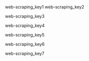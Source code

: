web-scraping_key1
web-scraping_key2


web-scraping_key3


web-scraping_key4


web-scraping_key5


web-scraping_key6


web-scraping_key7
